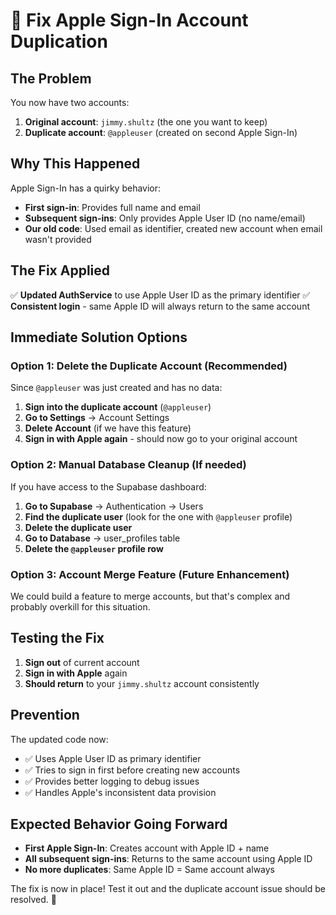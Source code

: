 # 🍎 Fix Apple Sign-In Account Duplication

## The Problem

You now have two accounts:
1. **Original account**: `jimmy.shultz` (the one you want to keep)
2. **Duplicate account**: `@appleuser` (created on second Apple Sign-In)

## Why This Happened

Apple Sign-In has a quirky behavior:
- **First sign-in**: Provides full name and email
- **Subsequent sign-ins**: Only provides Apple User ID (no name/email)
- **Our old code**: Used email as identifier, created new account when email wasn't provided

## The Fix Applied

✅ **Updated AuthService** to use Apple User ID as the primary identifier
✅ **Consistent login** - same Apple ID will always return to the same account

## Immediate Solution Options

### Option 1: Delete the Duplicate Account (Recommended)

Since `@appleuser` was just created and has no data:

1. **Sign into the duplicate account** (`@appleuser`)
2. **Go to Settings** → Account Settings
3. **Delete Account** (if we have this feature)
4. **Sign in with Apple again** - should now go to your original account

### Option 2: Manual Database Cleanup (If needed)

If you have access to the Supabase dashboard:

1. **Go to Supabase** → Authentication → Users
2. **Find the duplicate user** (look for the one with `@appleuser` profile)
3. **Delete the duplicate user**
4. **Go to Database** → user_profiles table
5. **Delete the `@appleuser` profile row**

### Option 3: Account Merge Feature (Future Enhancement)

We could build a feature to merge accounts, but that's complex and probably overkill for this situation.

## Testing the Fix

1. **Sign out** of current account
2. **Sign in with Apple** again
3. **Should return** to your `jimmy.shultz` account consistently

## Prevention

The updated code now:
- ✅ Uses Apple User ID as primary identifier
- ✅ Tries to sign in first before creating new accounts
- ✅ Provides better logging to debug issues
- ✅ Handles Apple's inconsistent data provision

## Expected Behavior Going Forward

- **First Apple Sign-In**: Creates account with Apple ID + name
- **All subsequent sign-ins**: Returns to the same account using Apple ID
- **No more duplicates**: Same Apple ID = Same account always

The fix is now in place! Test it out and the duplicate account issue should be resolved. 🎯